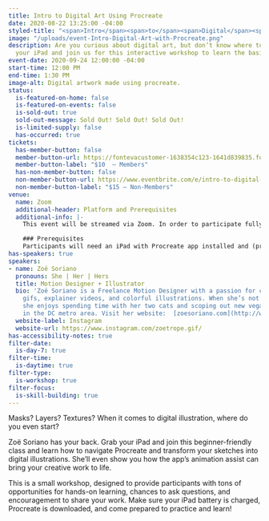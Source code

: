 ```yaml
---
title: Intro to Digital Art Using Procreate
date: 2020-08-22 13:25:00 -04:00
styled-title: "<span>Intro</span><span>to</span><span>Digital</span><span>Art</span><span>Using</span><span>Procreate</span>"
image: "/uploads/event-Intro-Digital-Art-with-Procreate.png"
description: Are you curious about digital art, but don’t know where to start? Grab
  your iPad and join us for this interactive workshop to learn the basics of Procreate.
event-date: 2020-09-24 12:00:00 -04:00
start-time: 12:00 PM
end-time: 1:30 PM
image-alt: Digital artwork made using procreate.
status:
  is-featured-on-home: false
  is-featured-on-events: false
  is-sold-out: true
  sold-out-message: Sold Out! Sold Out! Sold Out!
  is-limited-supply: false
  has-occurred: true
tickets:
  has-member-button: false
  member-button-url: https://fontevacustomer-1638354c123-1641d839835.force.com/services/oauth2/authorize?client_id=3MVG9nthuDc9owbcOq7_07W.HriOQQPWTbMkrpOla.ajDQlTHf4_uby_mhwylcX.mJBU2O2SppTiZMS0J_HJd&response_type=code&redirect_uri=https://ikit.aiga.org/ikit_national_util/ikit-national-util-sso-redirect/&state=https%3A%2F%2Fdc.aiga.org%2Fevent%2Fintro-to-digital-art-using-procreate%2F%3Fredirect_source%3Deventbrite_register
  member-button-label: "$10  — Members"
  has-non-member-button: false
  non-member-button-url: https://www.eventbrite.com/e/intro-to-digital-art-using-procreate-tickets-117856811897
  non-member-button-label: "$15 — Non-Members"
venue:
  name: Zoom
  additional-header: Platform and Prerequisites
  additional-info: |-
    This event will be streamed via Zoom. In order to participate fully, attendees should plan to join on the Zoom app via their computer, tablet, or mobile device with enough bandwidth to support viewing video. In order to ensure only those who have registered for the event are able to attend — and to create space for intimate conversations — only those whose display name fully matches the name on our registration list will be admitted from the waiting room. You can find more about joining our virtual events, including how to connect, directions to troubleshoot, and information about our refund policy in our [FAQ](/faqs/).

    ### Prerequisites
    Participants will need an iPad with Procreate app installed and (preferably) a stylus to participate. No previous knowledge or experience with the app or digital illustration is required — the purpose of the workshop is to introduce anyone to the possibilities of creating art in Procreate.
has-speakers: true
speakers:
- name: Zoë Soriano
  pronouns: She | Her | Hers
  title: Motion Designer + Illustrator
  bio: 'Zoë Soriano is a Freelance Motion Designer with a passion for creating animated
    gifs, explainer videos, and colorful illustrations. When she’s not animating,
    she enjoys spending time with her two cats and scoping out new vegan restaurants
    in the DC metro area. Visit her website:  [zoesoriano.com](http://www.zoesoriano.com).'
  website-label: Instagram
  website-url: https://www.instagram.com/zoetrope.gif/
has-accessibility-notes: true
filter-date:
  is-day-7: true
filter-time:
  is-daytime: true
filter-type:
  is-workshop: true
filter-focus:
  is-skill-building: true
---
```


Masks? Layers? Textures? When it comes to digital illustration, where do you even start?

Zoë Soriano has your back. Grab your iPad and join this beginner-friendly class and learn how to navigate Procreate and transform your sketches into digital illustrations. She’ll even show you how the app’s animation assist can bring your creative work to life. 

This is a small workshop, designed to provide participants with tons of opportunities for hands-on learning, chances to ask questions, and encouragement to share your work. Make sure your iPad battery is charged, Procreate is downloaded, and come prepared to practice and learn!
